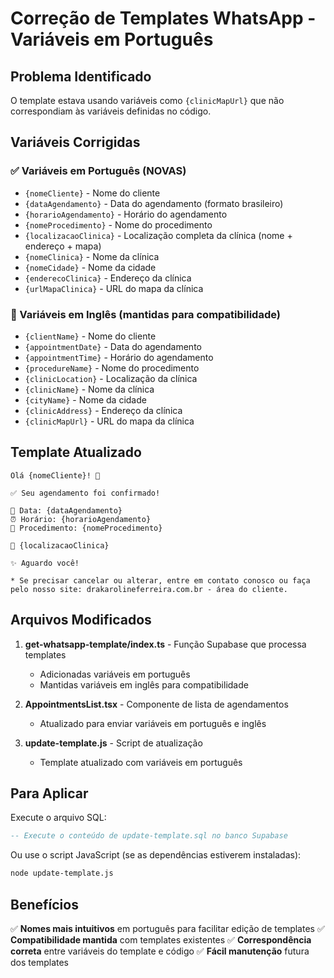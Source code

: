 # Correção de Templates WhatsApp - Variáveis em Português

## Problema Identificado
O template estava usando variáveis como `{clinicMapUrl}` que não correspondiam às variáveis definidas no código.

## Variáveis Corrigidas

### ✅ Variáveis em Português (NOVAS)
- `{nomeCliente}` - Nome do cliente
- `{dataAgendamento}` - Data do agendamento (formato brasileiro)
- `{horarioAgendamento}` - Horário do agendamento
- `{nomeProcedimento}` - Nome do procedimento
- `{localizacaoClinica}` - Localização completa da clínica (nome + endereço + mapa)
- `{nomeClinica}` - Nome da clínica
- `{nomeCidade}` - Nome da cidade
- `{enderecoClinica}` - Endereço da clínica
- `{urlMapaClinica}` - URL do mapa da clínica

### 🔄 Variáveis em Inglês (mantidas para compatibilidade)
- `{clientName}` - Nome do cliente
- `{appointmentDate}` - Data do agendamento
- `{appointmentTime}` - Horário do agendamento
- `{procedureName}` - Nome do procedimento
- `{clinicLocation}` - Localização da clínica
- `{clinicName}` - Nome da clínica
- `{cityName}` - Nome da cidade
- `{clinicAddress}` - Endereço da clínica
- `{clinicMapUrl}` - URL do mapa da clínica

## Template Atualizado

```
Olá {nomeCliente}! 👋  

✅ Seu agendamento foi confirmado!  

📅 Data: {dataAgendamento}  
⏰ Horário: {horarioAgendamento}  
💆 Procedimento: {nomeProcedimento}

📍 {localizacaoClinica}

✨ Aguardo você!

* Se precisar cancelar ou alterar, entre em contato conosco ou faça pelo nosso site: drakarolineferreira.com.br - área do cliente.
```

## Arquivos Modificados

1. **get-whatsapp-template/index.ts** - Função Supabase que processa templates
   - Adicionadas variáveis em português
   - Mantidas variáveis em inglês para compatibilidade

2. **AppointmentsList.tsx** - Componente de lista de agendamentos
   - Atualizado para enviar variáveis em português e inglês

3. **update-template.js** - Script de atualização
   - Template atualizado com variáveis em português

## Para Aplicar

Execute o arquivo SQL:
```sql
-- Execute o conteúdo de update-template.sql no banco Supabase
```

Ou use o script JavaScript (se as dependências estiverem instaladas):
```bash
node update-template.js
```

## Benefícios

✅ **Nomes mais intuitivos** em português para facilitar edição de templates
✅ **Compatibilidade mantida** com templates existentes
✅ **Correspondência correta** entre variáveis do template e código
✅ **Fácil manutenção** futura dos templates